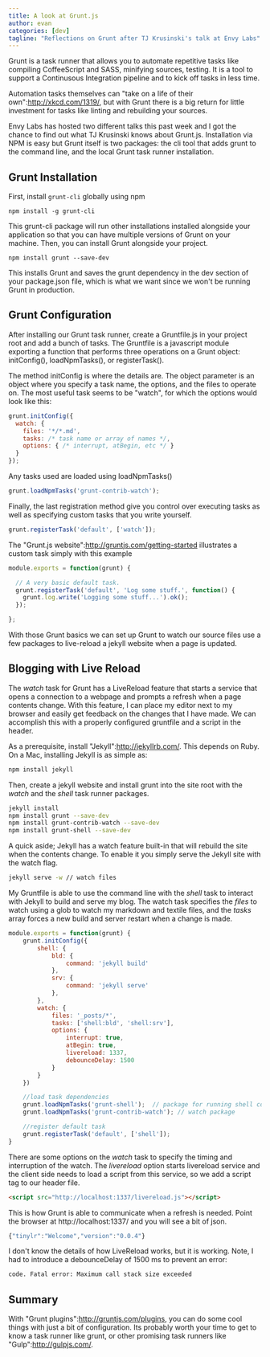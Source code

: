 ```yaml
---
title: A look at Grunt.js
author: evan
categories: [dev]
tagline: "Reflections on Grunt after TJ Krusinski's talk at Envy Labs"
---
```


Grunt is a task runner that allows you to automate repetitive tasks like compiling CoffeeScript and SASS, minifying sources, testing. It is a tool to support a Continusous Integration pipeline and to kick off tasks in less time.

Automation tasks themselves can "take on a life of their own":http://xkcd.com/1319/, but with Grunt there is a big return for little investment for tasks like linting and rebuilding your sources.

Envy Labs has hosted two different talks this past week and I got the chance to find out what  TJ Krusinski knows about Grunt.js. Installation via NPM is easy but Grunt itself is two packages: the cli tool that adds grunt to the command line, and the local Grunt task runner installation.

## Grunt Installation

First, install `grunt-cli` globally using npm

```
npm install -g grunt-cli
```

This grunt-cli package will run other installations installed alongside your application so that you can have multiple versions of Grunt on your machine.  Then, you can install Grunt alongside your project.

```
npm install grunt --save-dev
```

This installs Grunt and saves the grunt dependency in the dev section of your package.json file, which is what we want since we won't be running Grunt in production.

## Grunt Configuration

After installing our Grunt task runner, create a Gruntfile.js in your project root and add a bunch of tasks. The Gruntfile is a javascript module exporting a function that performs three operations on a Grunt object: initConfig(), loadNpmTasks(), or registerTask().


The method initConfig is where the details are. The object parameter is an object where you specify a task name, the options, and the files to operate on. The most useful task seems to be "watch", for which the options would look like this:

```js
grunt.initConfig({
  watch: {
    files: '*/*.md',
    tasks: /* task name or array of names */,
    options: { /* interrupt, atBegin, etc */ }
  }
});
```

Any tasks used are loaded using loadNpmTasks()

```js
grunt.loadNpmTasks('grunt-contrib-watch');
```

Finally, the last registration method give you control over executing tasks as well as specifying custom tasks that you write yourself.

```js
grunt.registerTask('default', ['watch']);
```

The "Grunt.js website":http://gruntjs.com/getting-started illustrates a custom task simply with this example

```js
module.exports = function(grunt) {

  // A very basic default task.
  grunt.registerTask('default', 'Log some stuff.', function() {
    grunt.log.write('Logging some stuff...').ok();
  });

};
```


With those Grunt basics we can set up Grunt to watch our source files use a few packages to live-reload a jekyll website when a page is updated.

## Blogging with Live Reload

The _watch_ task for Grunt has a LiveReload feature that starts a service that opens a connection to a webpage and prompts a refresh when a page contents change. With this feature, I can place my editor next to my browser and easily get feedback on the changes that I have made.  We can accomplish this with a properly configured gruntfile and a script in the header.

As a prerequisite, install "Jekyll":http://jekyllrb.com/. This depends on Ruby. On a Mac, installing Jekyll is as simple as:

```bash
npm install jekyll
```

Then, create a jekyll website and install grunt into the site root with the _watch_ and the _shell_ task runner packages.

```bash
jekyll install
npm install grunt --save-dev
npm install grunt-contrib-watch --save-dev
npm install grunt-shell --save-dev
```
A quick aside; Jekyll has a watch feature built-in that will rebuild the site when the contents change. To enable it you simply serve the Jekyll site with the watch flag.

```bash
jekyll serve -w // watch files
```

My Gruntfile is able to use the command line with the _shell_ task to interact with Jekyll to build and serve my blog. The watch task specifies the _files_ to watch using a glob to watch my markdown and textile files, and the _tasks_ array forces a new build and server restart when a change is made.

```js
module.exports = function(grunt) {
	grunt.initConfig({
		shell: {
			bld: {
				command: 'jekyll build'
			},
			srv: {
				command: 'jekyll serve'
			},
		},
		watch: {
			files: '_posts/*',
			tasks: ['shell:bld', 'shell:srv'],
			options: {
				interrupt: true,
				atBegin: true,
				livereload: 1337,
				debounceDelay: 1500
			}
		}
	})

	//load task dependencies
	grunt.loadNpmTasks('grunt-shell'); 	// package for running shell commands
	grunt.loadNpmTasks('grunt-contrib-watch'); // watch package

	//register default task
	grunt.registerTask('default', ['shell']);
}
```

There are some options on the _watch_ task to specify the timing and interruption of the watch. The _livereload_ option starts livereload service and the client side needs to load a script from this service, so we add a script tag to our header file.

```html
<script src="http://localhost:1337/livereload.js"></script>
```

This is how Grunt is able to communicate when a refresh is needed. Point the browser at http://localhost:1337/ and you will see a bit of json.

```js
{"tinylr":"Welcome","version":"0.0.4"}
```

I don't know the details of how LiveReload works, but it is working. Note, I had to introduce a debounceDelay of 1500 ms to prevent an error:

```bash
code. Fatal error: Maximum call stack size exceeded
```

## Summary

With "Grunt plugins":http://gruntjs.com/plugins, you can do some cool things with just a bit of configuration. Its probably worth your time to get to know a task runner like grunt, or other promising task runners like "Gulp":http://gulpjs.com/.
